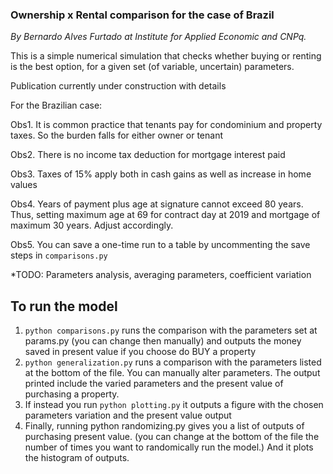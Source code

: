 ### Ownership x Rental comparison for the case of Brazil

_By Bernardo Alves Furtado at Institute for Applied Economic and CNPq._

This is a simple numerical simulation that checks whether buying or renting is the best option, for a given set (of variable, uncertain) parameters. 

Publication currently under construction with details

For the Brazilian case:

Obs1. It is common practice that tenants pay for condominium and property taxes. So the burden falls for either owner or tenant

Obs2. There is no income tax deduction for mortgage interest paid    

Obs3. Taxes of 15% apply both in cash gains as well as increase in home values

Obs4. Years of payment plus age at signature cannot exceed 80 years. Thus, setting maximum age at 69
for contract day at 2019 and mortgage of maximum 30 years. Adjust accordingly.

Obs5. You can save a one-time run to a table by uncommenting the save steps in `comparisons.py`

*TODO: Parameters analysis, averaging parameters, coefficient variation

## To run the model
1. `python comparisons.py` runs the comparison with the parameters set at params.py (you can change then manually) and outputs the money saved in present value if you choose do BUY a property
2. `python generalization.py` runs a comparison with the parameters listed at the bottom of the file. You can manually alter parameters. The output printed include the varied parameters and the present value of purchasing a property. 
3. If instead you run `python plotting.py` it outputs a figure with the chosen parameters variation and the present value output
4. Finally, running python randomizing.py gives you a list of outputs of purchasing present value. (you can change at the bottom of the file the number of times you want to randomically run the model.) And it plots the histogram of outputs.